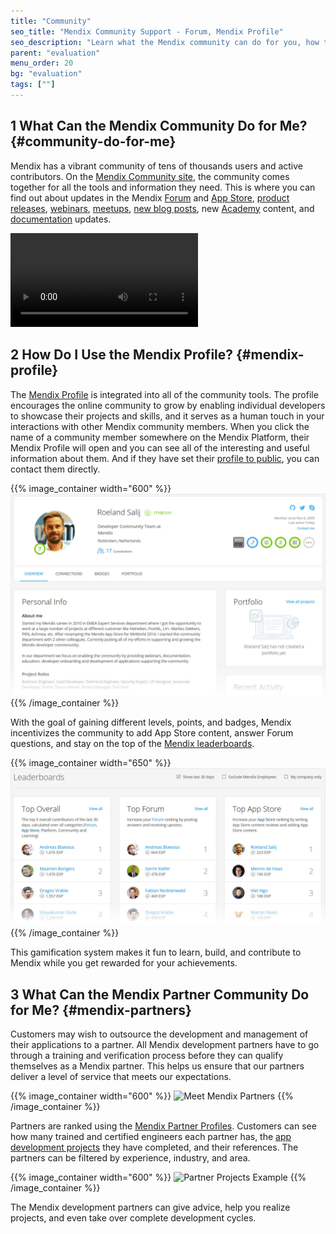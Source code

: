 ```yaml
---
title: "Community"
seo_title: "Mendix Community Support - Forum, Mendix Profile"
seo_description: "Learn what the Mendix community can do for you, how to set up a profile, features & how to find Mendix partners to enhance application development."
parent: "evaluation"
menu_order: 20
bg: "evaluation"
tags: [""]
---
```


## 1 What Can the Mendix Community Do for Me? {#community-do-for-me}

Mendix has a vibrant community of tens of thousands users and active contributors. On the [Mendix Community site](http://developers.mendix.com), the community comes together for all the tools and information they need. This is where you can find out about updates in the Mendix [Forum](http://forum.mendixcloud.com) and [App Store](http://appstore.home.mendix.com), [product releases](https://www.mendix.com/releases/), [webinars](http://learn.mendix.com/link/webinar), [meetups](https://www.meetup.com/Mendix-Netherlands), [new blog posts](https://developers.mendix.com/spotlight/), new [Academy](http://learn.mendix.com) content, and [documentation](https://docs.mendix.com/) updates.

<video controls  src="attachments/community-page-scroll.mp4">VIDEO</video>

## 2 How Do I Use the Mendix Profile? {#mendix-profile}

The [Mendix Profile](https://developer.mendixcloud.com/link/profile) is integrated into all of the community tools. The profile encourages the online community to grow by enabling individual developers to showcase their projects and skills, and it serves as a human touch in your interactions with other Mendix community members. When you click the name of a community member somewhere on the Mendix Platform, their Mendix Profile will open and you can see all of the interesting and useful information about them. And if they have set their [profile to public](https://docs.mendix.com/developerportal/mendix-profile/#public), you can contact them directly.

{{% image_container width="600" %}}
![Mendix Profile Example](attachments/profile.jpg)
{{% /image_container %}}

With the goal of gaining different levels, points, and badges, Mendix incentivizes the community to add App Store content, answer Forum questions, and stay on the top of the [Mendix leaderboards](https://developer.mendixcloud.com/link/leaderboards).

{{% image_container width="650" %}}
![Mendix Leaderboards Example](attachments/leaderboards.jpg)
{{% /image_container %}}

This gamification system makes it fun to learn, build, and contribute to Mendix while you get rewarded for your achievements.

## 3 What Can the Mendix Partner Community Do for Me? {#mendix-partners}

Customers may wish to outsource the development and management of their applications to a partner. All Mendix development partners have to go through a training and verification process before they can qualify themselves as a Mendix partner. This helps us ensure that our partners deliver a level of service that meets our expectations.

{{% image_container width="600" %}}
![Meet Mendix Partners](attachments/partner-overview.png)
{{% /image_container %}}

Partners are ranked using the [Mendix Partner Profiles](https://developer.mendixcloud.com/link/partneroverview). Customers can see how many trained and certified engineers each partner has, the [app development projects](https://developer.mendixcloud.com/link/customers) they have completed, and their references. The partners can be filtered by experience, industry, and area.

{{% image_container width="600" %}}
![Partner Projects Example](attachments/partner-projects.png)
{{% /image_container %}}

The Mendix development partners can give advice, help you realize projects, and even take over complete development cycles.
